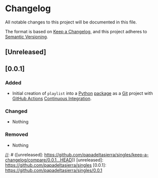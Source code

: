 # Changelog

All notable changes to this project will be documented in this file.

The format is based on [Keep a Changelog](https://keepachangelog.com/en/1.0.0/),
and this project adheres to [Semantic Versioning](https://semver.org/spec/v2.0.0.html).

## [Unreleased]

## [0.0.1]

### Added

- Initial creation of `playlist` into a [Python][python] [package][packaging] as a
  [Git][git] project with [GitHub Actions][github-actions] [Continuous Integration][ci].

### Changed

- Nothing

### Removed

- Nothing

[//]: # ([unreleased]: https://github.com/papadeltasierra/singles/keep-a-changelog/compare/0.0.1...HEAD))
[unreleased]: https://github.com/papadeltasierra/singles
[0.0.1]: https://github.com/papadeltasierra/singles/0.0.1

[//]: # (These are reference links used in the body of this note and get stripped out when the markdown processor does its job. There is no need to format nicely because it shouldn't be seen. Thanks SO - http://stackoverflow.com/questions/4823468/store-comments-in-markdown-syntax)

   [python]: <https://python.org>
   [packaging]: <https://pythonpackaging.info/>
   [git]: <https://git-scm.com/>
   [github]: <https://github.com>
   [github-actions]: <https://github.com/features/actions>
   [ci]: <https://en.wikipedia.org/wiki/Continuous_integration>